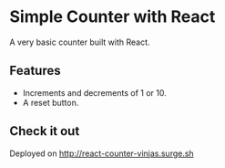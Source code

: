 # Simple Counter with React
A very basic counter built with React.

## Features
* Increments and decrements of 1 or 10.
* A reset button.

## Check it out
Deployed on http://react-counter-vinjas.surge.sh
